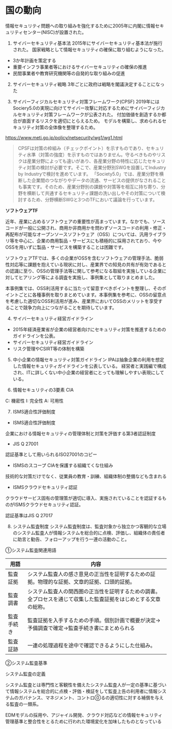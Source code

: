 # 国の動向
情報セキュリティ問題への取り組みを強化するために2005年に内閣に情報セキュリティセンター(NISC)が設置された。

1. サイバーセキュリティ基本法
2015年にサイバーセキュリティ基本法が施行された。
国家戦略として情報セキュリティの確保に取り組むようになった。
- 3か年計画を策定する
- 重要インフラ事業者等におけるサイバーセキュリティの確保の推進
- 民間事業者や教育研究機関等の自発的な取り組みの促進

2. サイバーセキュリティ戦略
3年ごとに政府は戦略を閣議決定することになった

3. サイバーフィジカルセキュリティ対策フレームワーク(CPSF)
2019年にはSociery5.0の実現に向けてサイバー攻撃に対応するためにサイバーフィジカルセキュリティ対策フレームワークが公表された。
付加価値を創造するか都合が直面するリスクを適切にとらえるため。
モデルを構築し、求められるセキュリティ対策の全体像を整理するため。

https://www.meti.go.jp/policy/netsecurity/wg1/wg1.html


>CPSFは対策の枠組み（チェックポイント）を示すものであり、セキュリティ水準（対策の強度）を示すものではありません。守るべきものやリスクは産業分野によっても違いがあり、各産業分野の特性に応じたセキュリティ対策の検討が必要です。そこで、産業分野別SWGを設置してIndustry by Industryで検討を進めています。
>「Society5.0」では、産業分野を横断した企業間のつながりやデータの流通、サービスの提供がなされることも事実です。そのため、産業分野別の課題や対策等を相互に持ち寄り、分野を横断して共通するセキュリティ課題の洗い出しやその対策について検討するため、分野横断SWGと3つのTFにおいて議論を行っています。

__ソフトウェアTF__

近年、産業に占めるソフトウェアの重要性が高まっています。なかでも、ソースコードが一般に公開され、商用か非商用かを問わずソースコードの利用・修正・再配布が可能なオープンソースソフトウェア（OSS）については、汎用ライブラリ等を中心に、企業の商用製品・サービスにも積極的に採用されており、今やOSSを用いずに製品・サービスを構築することは困難です。

ソフトウェアTFでは、多くの企業がOSSを含むソフトウェアの管理手法、脆弱性対応等に課題を抱えている現状に対し、産業界での知見の共有が有効であるとの認識に至り、OSSの管理手法等に関して参考になる取組を実施している企業に対してヒアリング等による調査を実施し、事例集として取りまとめました。

本事例集では、OSS利活用するに当たって留意すべきポイントを整理し、そのポイントごとに各種事例を取りまとめています。本事例集を参考に、OSSの留意点を考慮した適切なOSS利活用が進み、産業界においてOSSのメリットを享受することで競争力向上につながることを期待しています。

4. サイバーセキュリティ経営ガイドライン

- 2015年経済産業省が企業の経営者向けにセキュリティ対策を推進するためのガイドラインを公表。
- サイバーセキュリティ経営ガイドライン
- リスク管理やCSIRT等の体制を構築

5. 中小企業の情報セキュリティ対策ガイドライン
IPAは抽象企業の利用を想定した情報セキュリティガイドラインを公表している。
経営者と実践編で構成され、ITに詳しくない中小企業の経営者にとっても理解しやすい表現にしている。

6. 情報セキュリティの3要素
CIA

C: 機密性
I: 完全性
A: 可用性

7. ISMS適合性評価制度
- ISMS適合性評価制度

企業における情報セキュリティの管理体制と対策を評価する第3者認証制度

- JIS Q 27001

認証基準として用いられるISO27001のコピー

- ISMSのスコープ
CIAを保護する組織てくな仕組み

技術的な対策だけでなく、従業員の教育・訓練、組織体制の整備なども含まれる

- ISMSクラウドセキュリティ認証

クラウドサービス固有の管理策が適切に導入、実施されていることを認証するものがISMSクラウドセキュリティ認証。

認証基準はJIS Q 27017

8. システム監査制度
システム監査制度は、監査対象から独立かつ客観的な立場のシステム監査人が情報システムを総合的に点検、評価し、組織体の責任者に助言と勧告、フォローアップを行う一連の活動のこと。

①システム監査関連用語

| 用語 | 内容|
| ------- | ----------------------------------------- |
| 監査証拠 | システム監査人の感さ意見の正当性を証明するための証拠。物理的な証拠、文章的証拠、口頭的証拠。 |
| 監査調書 | システム監査人の関西圏の正当性を証明するための調書。全プロセスを通じて収集した監査証拠をはじめとする文章の総称。 |
| 監査手続き | 監査証拠を入手するための手順。個別計画で概要が決定→予備調査で確定→監査手続き書にまとめられる |
| 監査証跡 | 一連の処理過程を途中で確認できるようにした仕組み。 |

②システム監査基準

システム監査の定義

システム監査とは専門性と客観性を備えたシステム監査人が一定の基準に基づいて情報システムを総合的に点検・評価・検証をして監査上告の利用者に情報システムのガバナンス、マネジメント、コントロ⓪るの適切性に対する補償を与える監査の一類系。

EDMモデルの採用や、アジャイル開発、クラウド対応などの情報セキュリティ管理基準と整合性をとるために行われた環境変化を加味したものとなっている




